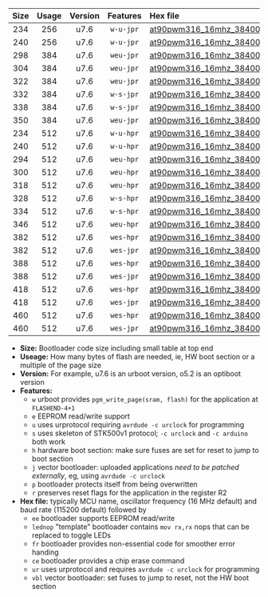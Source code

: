 |Size|Usage|Version|Features|Hex file|
|:-:|:-:|:-:|:-:|:--|
|234|256|u7.6|`w-u-jpr`|[at90pwm316_16mhz_38400bps_ur_vbl.hex](https://raw.githubusercontent.com/stefanrueger/urboot/main/at90pwm316_16mhz_38400bps_ur_vbl.hex)|
|240|256|u7.6|`w-u-jpr`|[at90pwm316_16mhz_38400bps_lednop_ur_vbl.hex](https://raw.githubusercontent.com/stefanrueger/urboot/main/at90pwm316_16mhz_38400bps_lednop_ur_vbl.hex)|
|298|384|u7.6|`weu-jpr`|[at90pwm316_16mhz_38400bps_ee_ur_vbl.hex](https://raw.githubusercontent.com/stefanrueger/urboot/main/at90pwm316_16mhz_38400bps_ee_ur_vbl.hex)|
|304|384|u7.6|`weu-jpr`|[at90pwm316_16mhz_38400bps_ee_lednop_ur_vbl.hex](https://raw.githubusercontent.com/stefanrueger/urboot/main/at90pwm316_16mhz_38400bps_ee_lednop_ur_vbl.hex)|
|322|384|u7.6|`weu-jpr`|[at90pwm316_16mhz_38400bps_ee_lednop_fr_ur_vbl.hex](https://raw.githubusercontent.com/stefanrueger/urboot/main/at90pwm316_16mhz_38400bps_ee_lednop_fr_ur_vbl.hex)|
|332|384|u7.6|`w-s-jpr`|[at90pwm316_16mhz_38400bps_vbl.hex](https://raw.githubusercontent.com/stefanrueger/urboot/main/at90pwm316_16mhz_38400bps_vbl.hex)|
|338|384|u7.6|`w-s-jpr`|[at90pwm316_16mhz_38400bps_lednop_vbl.hex](https://raw.githubusercontent.com/stefanrueger/urboot/main/at90pwm316_16mhz_38400bps_lednop_vbl.hex)|
|350|384|u7.6|`weu-jpr`|[at90pwm316_16mhz_38400bps_ee_lednop_fr_ce_ur_vbl.hex](https://raw.githubusercontent.com/stefanrueger/urboot/main/at90pwm316_16mhz_38400bps_ee_lednop_fr_ce_ur_vbl.hex)|
|234|512|u7.6|`w-u-hpr`|[at90pwm316_16mhz_38400bps_ur.hex](https://raw.githubusercontent.com/stefanrueger/urboot/main/at90pwm316_16mhz_38400bps_ur.hex)|
|240|512|u7.6|`w-u-hpr`|[at90pwm316_16mhz_38400bps_lednop_ur.hex](https://raw.githubusercontent.com/stefanrueger/urboot/main/at90pwm316_16mhz_38400bps_lednop_ur.hex)|
|294|512|u7.6|`weu-hpr`|[at90pwm316_16mhz_38400bps_ee_ur.hex](https://raw.githubusercontent.com/stefanrueger/urboot/main/at90pwm316_16mhz_38400bps_ee_ur.hex)|
|300|512|u7.6|`weu-hpr`|[at90pwm316_16mhz_38400bps_ee_lednop_ur.hex](https://raw.githubusercontent.com/stefanrueger/urboot/main/at90pwm316_16mhz_38400bps_ee_lednop_ur.hex)|
|318|512|u7.6|`weu-hpr`|[at90pwm316_16mhz_38400bps_ee_lednop_fr_ur.hex](https://raw.githubusercontent.com/stefanrueger/urboot/main/at90pwm316_16mhz_38400bps_ee_lednop_fr_ur.hex)|
|328|512|u7.6|`w-s-hpr`|[at90pwm316_16mhz_38400bps.hex](https://raw.githubusercontent.com/stefanrueger/urboot/main/at90pwm316_16mhz_38400bps.hex)|
|334|512|u7.6|`w-s-hpr`|[at90pwm316_16mhz_38400bps_lednop.hex](https://raw.githubusercontent.com/stefanrueger/urboot/main/at90pwm316_16mhz_38400bps_lednop.hex)|
|346|512|u7.6|`weu-hpr`|[at90pwm316_16mhz_38400bps_ee_lednop_fr_ce_ur.hex](https://raw.githubusercontent.com/stefanrueger/urboot/main/at90pwm316_16mhz_38400bps_ee_lednop_fr_ce_ur.hex)|
|382|512|u7.6|`wes-hpr`|[at90pwm316_16mhz_38400bps_ee.hex](https://raw.githubusercontent.com/stefanrueger/urboot/main/at90pwm316_16mhz_38400bps_ee.hex)|
|382|512|u7.6|`wes-jpr`|[at90pwm316_16mhz_38400bps_ee_vbl.hex](https://raw.githubusercontent.com/stefanrueger/urboot/main/at90pwm316_16mhz_38400bps_ee_vbl.hex)|
|388|512|u7.6|`wes-hpr`|[at90pwm316_16mhz_38400bps_ee_lednop.hex](https://raw.githubusercontent.com/stefanrueger/urboot/main/at90pwm316_16mhz_38400bps_ee_lednop.hex)|
|388|512|u7.6|`wes-jpr`|[at90pwm316_16mhz_38400bps_ee_lednop_vbl.hex](https://raw.githubusercontent.com/stefanrueger/urboot/main/at90pwm316_16mhz_38400bps_ee_lednop_vbl.hex)|
|418|512|u7.6|`wes-hpr`|[at90pwm316_16mhz_38400bps_ee_lednop_fr.hex](https://raw.githubusercontent.com/stefanrueger/urboot/main/at90pwm316_16mhz_38400bps_ee_lednop_fr.hex)|
|418|512|u7.6|`wes-jpr`|[at90pwm316_16mhz_38400bps_ee_lednop_fr_vbl.hex](https://raw.githubusercontent.com/stefanrueger/urboot/main/at90pwm316_16mhz_38400bps_ee_lednop_fr_vbl.hex)|
|460|512|u7.6|`wes-hpr`|[at90pwm316_16mhz_38400bps_ee_lednop_fr_ce.hex](https://raw.githubusercontent.com/stefanrueger/urboot/main/at90pwm316_16mhz_38400bps_ee_lednop_fr_ce.hex)|
|460|512|u7.6|`wes-jpr`|[at90pwm316_16mhz_38400bps_ee_lednop_fr_ce_vbl.hex](https://raw.githubusercontent.com/stefanrueger/urboot/main/at90pwm316_16mhz_38400bps_ee_lednop_fr_ce_vbl.hex)|

- **Size:** Bootloader code size including small table at top end
- **Useage:** How many bytes of flash are needed, ie, HW boot section or a multiple of the page size
- **Version:** For example, u7.6 is an urboot version, o5.2 is an optiboot version
- **Features:**
  + `w` urboot provides `pgm_write_page(sram, flash)` for the application at `FLASHEND-4+1`
  + `e` EEPROM read/write support
  + `u` uses urprotocol requiring `avrdude -c urclock` for programming
  + `s` uses skeleton of STK500v1 protocol; `-c urclock` and `-c arduino` both work
  + `h` hardware boot section: make sure fuses are set for reset to jump to boot section
  + `j` vector bootloader: uploaded applications *need to be patched externally*, eg, using `avrdude -c urclock`
  + `p` bootloader protects itself from being overwritten
  + `r` preserves reset flags for the application in the register R2
- **Hex file:** typically MCU name, oscillator frequency (16 MHz default) and baud rate (115200 default) followed by
  + `ee` bootloader supports EEPROM read/write
  + `lednop` "template" bootloader contains `mov rx,rx` nops that can be replaced to toggle LEDs
  + `fr` bootloader provides non-essential code for smoother error handing
  + `ce` bootloader provides a chip erase command
  + `ur` uses urprotocol and requires `avrdude -c urclock` for programming
  + `vbl` vector bootloader: set fuses to jump to reset, not the HW boot section
